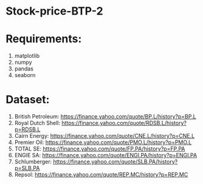 # Stock-price-BTP-2
# Requirements:      
1. matplotlib 
2. numpy 
3. pandas 
4. seaborn

# Dataset:
1. British Petroleum: https://finance.yahoo.com/quote/BP.L/history?p=BP.L
2. Royal Dutch Shell: https://finance.yahoo.com/quote/RDSB.L/history?p=RDSB.L
3. Cairn Energy: https://finance.yahoo.com/quote/CNE.L/history?p=CNE.L
4. Premier Oil: https://finance.yahoo.com/quote/PMO.L/history?p=PMO.L
5. TOTAL SE: https://finance.yahoo.com/quote/FP.PA/history?p=FP.PA
6. ENGIE SA: https://finance.yahoo.com/quote/ENGI.PA/history?p=ENGI.PA
7. Schlumberger: https://finance.yahoo.com/quote/SLB.PA/history?p=SLB.PA
8. Repsol: https://finance.yahoo.com/quote/REP.MC/history?p=REP.MC
